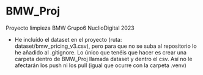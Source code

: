# BMW_Proj
Proyecto limpieza BMW Grupo6 NuclioDigital 2023

- He incluído el dataset en el proyecto (ruta: dataset/bmw_pricing_v3.csv), pero para que no se suba al repositorio lo he añadido al .gitignore. Lo único que tenéis que hacer es crear una carpeta dentro de BMW_Proj llamada dataset y dentro el csv. Así no le afectarán los push ni los pull (igual que ocurre con la carpeta .venv)
